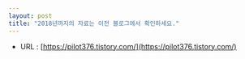 ```yaml
---
layout: post
title: "2018년까지의 자료는 이전 블로그에서 확인하세요."
---
```


* URL : [https://pilot376.tistory.com/](https://pilot376.tistory.com/)